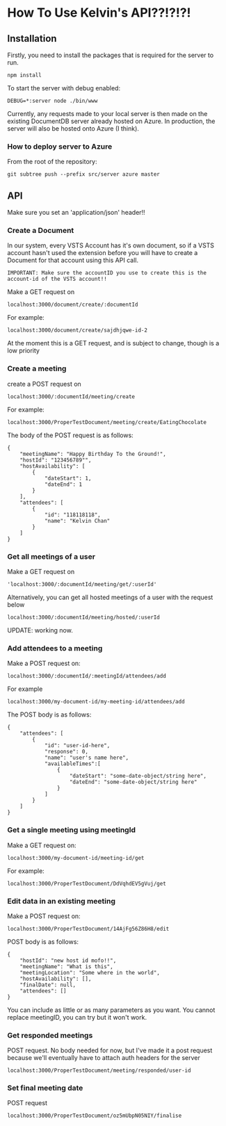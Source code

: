 <h1>How To Use Kelvin's API??!?!?!</h1>
<h2>Installation</h2>
<p>Firstly, you need to install the packages that is required for the server to run.</p>

```
npm install
```
<p>To start the server with debug enabled:</p>

```
DEBUG=*:server node ./bin/www
```
<p>
    Currently, any requests made to your local server is then made on the existing 
    DocumentDB server already hosted on Azure. In production, the server will also
    be hosted onto Azure (I think).
</p>

<h3>How to deploy server to Azure</h3>
<p>From the root of the repository:</p>

```
git subtree push --prefix src/server azure master
```


<h2>API</h2>

<p>Make sure you set an 'application/json' header!!</p>


<h3>Create a Document</h3>
<p>
    In our system, every VSTS Account has it's own document, so if a VSTS account hasn't used the extension before
    you will have to create a Document for that account using this API call.

    IMPORTANT: Make sure the accountID you use to create this is the account-id of the VSTS account!!
</p>
<p>Make a GET request on</p>

```
localhost:3000/document/create/:documentId
```
<p>For example:</p>

```
localhost:3000/document/create/sajdhjqwe-id-2
```
<p>At the moment this is a GET request, and is subject to change, though is a low priority<p>



<h3>Create a meeting</h3>
<p>create a POST request on </p>

```
localhost:3000/:documentId/meeting/create
```
<p>For example:</p>

```
localhost:3000/ProperTestDocument/meeting/create/EatingChocolate
```
<p>The body of the POST request is as follows:</p>

```
{
    "meetingName": "Happy Birthday To the Ground!",
    "hostId": "123456789"",
    "hostAvailability": [
        {
            "dateStart": 1,
            "dateEnd": 1
        }
    ],
    "attendees": [
        {
            "id": "118118118",
            "name": "Kelvin Chan"
        }
    ]        
}
```

<h3>Get all meetings of a user</h3>
<p>Make a GET request on</p>

```
'localhost:3000/:documentId/meeting/get/:userId'
```

<p>Alternatively, you can get all hosted meetings of a user with the request below</p>

```
localhost:3000/:documentId/meeting/hosted/:userId
```

<p>UPDATE: working now.</p>

<h3>Add attendees to a meeting</h3>
<p>Make a POST request on:</p>

```
localhost:3000/:documentId/:meetingId/attendees/add
```
<p>For example</p>

```
localhost:3000/my-document-id/my-meeting-id/attendees/add
```
<p>The POST body is as follows:</p>

```
{
    "attendees": [
        {
            "id": "user-id-here",
            "response": 0,
            "name": "user's name here",
            "availableTimes":[
                {
                    "dateStart": "some-date-object/string here",
                    "dateEnd": "some-date-object/string here"
                }
            ]
        }
    ]
}
```
<p>





<h3>Get a single meeting using meetingId</h3>
<p>Make a GET request on:</p>

```
localhost:3000/my-document-id/meeting-id/get
```
</p>For example:</p>

```
localhost:3000/ProperTestDocument/DdVqhdEV5gVuj/get
```

<h3>Edit data in an existing meeting</h3>
<p>Make a POST request on:</p>

```
localhost:3000/ProperTestDocument/14AjFg56Z86H8/edit
```
<p>POST body is as follows:</p>

```
{
	"hostId": "new host id mofo!!",
	"meetingName": "What is this",
	"meetingLocation": "Some where in the world",
	"hostAvailability": [],
	"finalDate": null,
	"attendees": []	
}
```

<p>You can include as little or as many parameters as you want. You cannot replace meetingID, you can try but it won't work.</p>

<h3>Get responded meetings</h3>

<p>POST request. No body needed for now, but I've made it a post request because we'll eventually have to attach auth headers for the server</p>

```
localhost:3000/ProperTestDocument/meeting/responded/user-id
```

<h3>Set final meeting date</h3

<p>POST request</p>

```
localhost:3000/ProperTestDocument/oz5mUbpN05NIY/finalise
```

